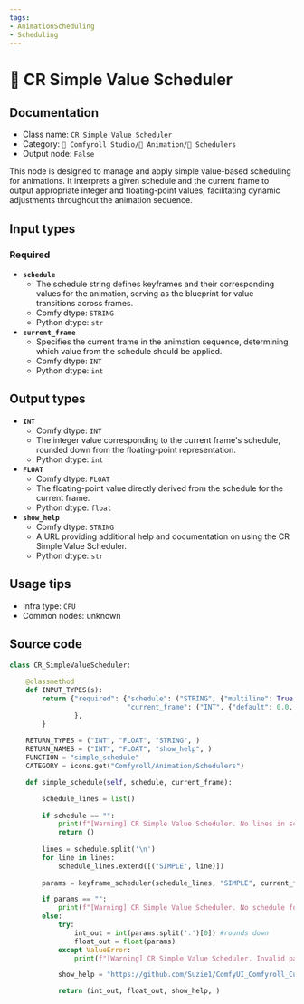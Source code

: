```yaml
---
tags:
- AnimationScheduling
- Scheduling
---
```


# 📑 CR Simple Value Scheduler
## Documentation
- Class name: `CR Simple Value Scheduler`
- Category: `🧩 Comfyroll Studio/🎥 Animation/📑 Schedulers`
- Output node: `False`

This node is designed to manage and apply simple value-based scheduling for animations. It interprets a given schedule and the current frame to output appropriate integer and floating-point values, facilitating dynamic adjustments throughout the animation sequence.
## Input types
### Required
- **`schedule`**
    - The schedule string defines keyframes and their corresponding values for the animation, serving as the blueprint for value transitions across frames.
    - Comfy dtype: `STRING`
    - Python dtype: `str`
- **`current_frame`**
    - Specifies the current frame in the animation sequence, determining which value from the schedule should be applied.
    - Comfy dtype: `INT`
    - Python dtype: `int`
## Output types
- **`INT`**
    - Comfy dtype: `INT`
    - The integer value corresponding to the current frame's schedule, rounded down from the floating-point representation.
    - Python dtype: `int`
- **`FLOAT`**
    - Comfy dtype: `FLOAT`
    - The floating-point value directly derived from the schedule for the current frame.
    - Python dtype: `float`
- **`show_help`**
    - Comfy dtype: `STRING`
    - A URL providing additional help and documentation on using the CR Simple Value Scheduler.
    - Python dtype: `str`
## Usage tips
- Infra type: `CPU`
- Common nodes: unknown


## Source code
```python
class CR_SimpleValueScheduler:
        
    @classmethod
    def INPUT_TYPES(s):
        return {"required": {"schedule": ("STRING", {"multiline": True, "default": "frame_number, value"}),
                             "current_frame": ("INT", {"default": 0.0, "min": 0.0, "max": 9999.0, "step": 1.0,}),
                },
        }
    
    RETURN_TYPES = ("INT", "FLOAT", "STRING", )
    RETURN_NAMES = ("INT", "FLOAT", "show_help", )
    FUNCTION = "simple_schedule"
    CATEGORY = icons.get("Comfyroll/Animation/Schedulers")

    def simple_schedule(self, schedule, current_frame):

        schedule_lines = list()
        
        if schedule == "":
            print(f"[Warning] CR Simple Value Scheduler. No lines in schedule") 
            return ()
            
        lines = schedule.split('\n')
        for line in lines:        
            schedule_lines.extend([("SIMPLE", line)])        
        
        params = keyframe_scheduler(schedule_lines, "SIMPLE", current_frame)

        if params == "":
            print(f"[Warning] CR Simple Value Scheduler. No schedule found for frame. Simple schedules must start at frame 0.")
        else:
            try:
                int_out = int(params.split('.')[0]) #rounds down
                float_out = float(params)
            except ValueError:
                print(f"[Warning] CR Simple Value Scheduler. Invalid params {params} at frame {current_frame}")

            show_help = "https://github.com/Suzie1/ComfyUI_Comfyroll_CustomNodes/wiki/Scheduler-Nodes#cr-simple-value-scheduler"

            return (int_out, float_out, show_help, )

```
